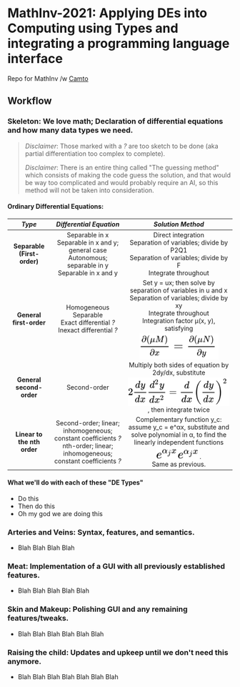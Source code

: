 # MathInv-2021: Applying DEs into Computing using Types and integrating a programming language interface
Repo for MathInv /w [Camto](https://github.com/Camto)

## Workflow

### Skeleton: We love math; Declaration of differential equations and how many data types we need.

> *Disclaimer*: Those marked with a *?* are too sketch to be done (aka partial differentiation too complex to complete).
>
> *Disclaimer*: There is an entire thing called "The guessing method" which consists of making the code guess the solution, and that would be way too complicated and would probably require an AI, so this method will not be taken into consideration.

#### Ordinary Differential Equations:

|           *Type*            |                                                     *Differential Equation*                                                     |                                                                                                                                                                  *Solution Method*                                                                                                                                                                  |
| :-------------------------: | :-----------------------------------------------------------------------------------------------------------------------------: | :-------------------------------------------------------------------------------------------------------------------------------------------------------------------------------------------------------------------------------------------------------------------------------------------------------------------------------------------------: |
| **Separable (First-order)** |        Separable in x <br> Separable in x and y; general case <br> Autonomous; separable in y <br> Separable in x and y         |                                                                                                         Direct integration <br> Separation of variables; divide by P2Q1 <br> Separation of variables; divide by F <br> Integrate throughout                                                                                                         |
|   **General first-order**   |                      Homogeneous <br> Separable <br> Exact differential *?* <br> Inexact differential *?*                       | Set y = ux; then solve by separation of variables in u and x <br> Separation of variables; divide by xy <br> Integrate throughout <br> Integration factor μ(x, y), satisfying <!-- ${{\frac {\partial (\mu M)}{\partial x}}={\frac {\partial (\mu N)}{\partial y}}\,\!}$ --> <img style="transform: translateY(0.25em);" src="svg\lYJMJJoFaU.svg"/> |
|  **General second-order**   |                                                          Second-order                                                           |                                     Multiply both sides of equation by 2dy/dx, substitute <!-- $\displaystyle 2{\frac {dy}{dx}}{\frac {d^{2}y}{dx^{2}}}={\frac {d}{dx}}\left({\frac {dy}{dx}}\right)^{2}\,\!$ --> <img style="transform: translateY(0.25em);" src="svg\mZFGws6tNO.svg"/>, then integrate twice                                      |
| **Linear to the nth order** | Second-order; linear; inhomogeneous; constant coefficients *?* <br> nth-order; linear; inhomogeneous; constant coefficients *?* |                             Complementary function y_c: assume y_c = e^αx, substitute and solve polynomial in α, to find the linearly independent functions <!-- ${\displaystyle e^{\alpha _{j}x}}e^{\alpha _{j}x}$ --> <img style="transform: translateY(0.25em);" src="svg\oIEmtTQuDH.svg"/>. <br> Same as previous.                              |

#### What we'll do with each of these "DE Types"

* Do this
* Then do this
* Oh my god we are doing this

### Arteries and Veins: Syntax, features, and semantics.
* Blah Blah Blah Blah

### Meat: Implementation of a GUI with all previously established features.
* Blah Blah Blah Blah Blah

### Skin and Makeup: Polishing GUI and any remaining features/tweaks.
* Blah Blah Blah Blah Blah Blah

### Raising the child: Updates and upkeep until we don't need this anymore.
* Blah Blah Blah Blah Blah Blah Blah